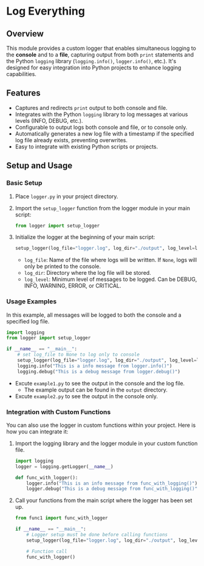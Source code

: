 # Log Everything

## Overview

This module provides a custom logger that enables simultaneous logging to the **console** and to a **file**, capturing output from both `print` statements and the Python `logging` library (`logging.info()`, `logger.info()`, etc.). It's designed for easy integration into Python projects to enhance logging capabilities.

## Features

- Captures and redirects `print` output to both console and file.
- Integrates with the Python `logging` library to log messages at various levels (INFO, DEBUG, etc.).
- Configurable to output logs both console and file, or to console only.
- Automatically generates a new log file with a timestamp if the specified log file already exists, preventing overwrites.
- Easy to integrate with existing Python scripts or projects.

## Setup and Usage

### Basic Setup

1. Place `logger.py` in your project directory.
2. Import the `setup_logger` function from the logger module in your main script:

   ```python
   from logger import setup_logger
   ```

3. Initialize the logger at the beginning of your main script:

   ```python
   setup_logger(log_file="logger.log", log_dir="./output", log_level=logging.DEBUG)
   ```

   - `log_file`: Name of the file where logs will be written. If `None`, logs will only be printed to the console.
   - `log_dir`: Directory where the log file will be stored.
   - `log_level`: Minimum level of messages to be logged. Can be DEBUG, INFO, WARNING, ERROR, or CRITICAL.

### Usage Examples

In this example, all messages will be logged to both the console and a specified log file.

```python
import logging
from logger import setup_logger

if __name__ == "__main__":
    # set log_file to None to log only to console
    setup_logger(log_file="logger.log", log_dir="./output", log_level=logging.DEBUG)
    logging.info("This is a info message from logger.info()")
    logging.debug("This is a debug message from logger.debug()")
```

- Excute `example1.py` to see the output in the console and the log file.
   - The example output can be found in the `output` directory.
- Excute `example2.py` to see the output in the console only.


### Integration with Custom Functions

You can also use the logger in custom functions within your project. Here is how you can integrate it:

1. Import the logging library and the logger module in your custom function file.

   ```python
   import logging
   logger = logging.getLogger(__name__)

   def func_with_logger():
       logger.info("This is an info message from func_with_logging()")
       logger.debug("This is a debug message from func_with_logging()")
   ```

3. Call your functions from the main script where the logger has been set up.

   ```python
   from func1 import func_with_logger

   if __name__ == "__main__":
       # Logger setup must be done before calling functions
       setup_logger(log_file="logger.log", log_dir="./output", log_level=logging.DEBUG)

       # Function call
       func_with_logger()
   ```